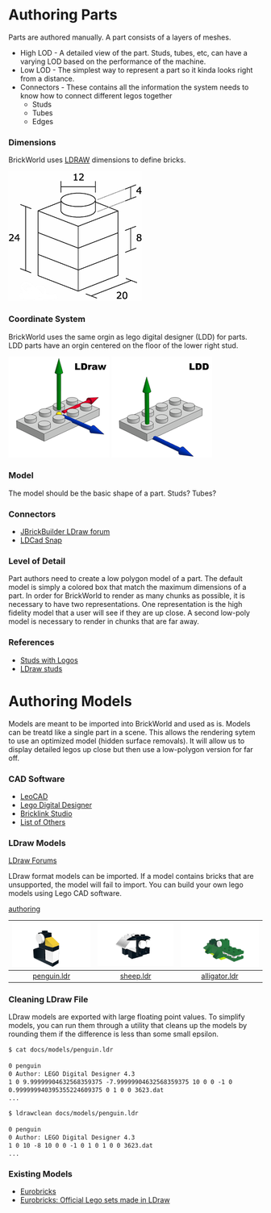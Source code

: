 # Authoring Parts

Parts are authored manually. A part consists of a layers of meshes.

- High LOD - A detailed view of the part. Studs, tubes, etc, can have a varying LOD based on the performance of the machine.
- Low LOD - The simplest way to represent a part so it kinda looks right from a
  distance.
- Connectors - These contains all the information the system needs to know how to
  connect different legos together
  - Studs
  - Tubes
  - Edges

### Dimensions

BrickWorld uses [LDRAW](https://www.ldraw.org/article/218.html) dimensions to define bricks.

![](images/dimensions.png)

### Coordinate System

BrickWorld uses the same orgin as lego digital designer (LDD) for parts.
LDD parts have an orgin centered on the floor of the lower right stud.

![](images/Tutorial_LDD_LDRAWorigin.png) ![](images/Tutorial_LDD_LDDorigin.png)

### Model

The model should be the basic shape of a part. Studs? Tubes?

### Connectors

- [JBrickBuilder LDraw forum](https://forums.ldraw.org/thread-15255.html)
- [LDCad Snap](http://www.melkert.net/LDCad/tech/meta)

### Level of Detail

Part authors need to create a low polygon model of a part. The default model is simply a colored box that match the maximum dimensions of a part. In order for BrickWorld to render as many chunks as possible, it is necessary to have two representations. One representation is the high fidelity model that a user will see if they are up close. A second low-poly model is necessary to render in chunks that are far away.

### References

- [Studs with Logos](https://wiki.ldraw.org/wiki/Studs_with_Logos)
- [LDraw studs](https://www.ldraw.org/library/primref/#stud)

# Authoring Models

Models are meant to be imported into BrickWorld and used as is. Models can be treatd like a single part in a scene. This allows the rendering sytem to use an optimized model (hidden surface removals). It will allow us to display detailed legos up close but then use a low-polygon version for far off.

### CAD Software

- [LeoCAD](https://www.leocad.org/)
- [Lego Digital Designer](https://www.lego.com/en-us/ldd)
- [Bricklink Studio](https://www.bricklink.com/v3/studio/download.page)
- [List of Others](https://www.eurobricks.com/forum/index.php?/forums/topic/69726-section-index/&tab=comments#comment-1285180)

### LDraw Models

[LDraw Forums](https://forums.ldraw.org/archive/index.php)

LDraw format models can be imported. If a model contains bricks that are unsupported, the model will fail to import. You can build your own lego models using Lego CAD software.

[authoring](authoring)

|       ![penguin](models/penguin.png)        |       ![sheep](models/sheep.png)        |       ![alligator](models/alligator.png)        |
| :-----------------------------------------: | :-------------------------------------: | :---------------------------------------------: |
| [penguin.ldr](models/penguin.ldr ":ignore") | [sheep.ldr](models/sheep.ldr ":ignore") | [alligator.ldr](models/alligator.ldr ":ignore") |

### Cleaning LDraw File

LDraw models are exported with large floating point values. To simplify models, you can run them through a utility that cleans up the models by rounding them if the difference is less than some small epsilon.

```
$ cat docs/models/penguin.ldr

0 penguin
0 Author: LEGO Digital Designer 4.3
1 0 9.99999904632568359375 -7.99999904632568359375 10 0 0 -1 0 0.999999940395355224609375 0 1 0 0 3623.dat
...
```

```
$ ldrawclean docs/models/penguin.ldr

0 penguin
0 Author: LEGO Digital Designer 4.3
1 0 10 -8 10 0 0 -1 0 1 0 1 0 0 3623.dat
...
```

### Existing Models

- [Eurobricks](http://www.eurobricks.com/forum/index.php?showtopic=41226)
- [Eurobricks: Official Lego sets made in LDraw](https://www.eurobricks.com/forum/index.php?/forums/topic/48285-key-topic-official-lego-sets-made-in-ldraw/)
